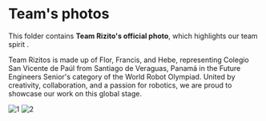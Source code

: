 Team's photos
====

This folder contains **Team Rizito's official photo**, which highlights our team spirit .

Team Rizitos is made up of Flor, Francis, and Hebe, representing Colegio San Vicente de Paúl from Santiago de Veraguas, Panamá in the Future Engineers  Senior's category of the World Robot Olympiad. United by creativity, collaboration, and a passion for robotics, we are proud to showcase our work on this global stage.

![1](https://github.com/csvprobotica/RoboGenius/blob/main/t-photos/RoboGenius-Normal.jpg)
![2](https://github.com/csvprobotica/RoboGenius/blob/main/t-photos/RoboGenius-Funny.jpg)


